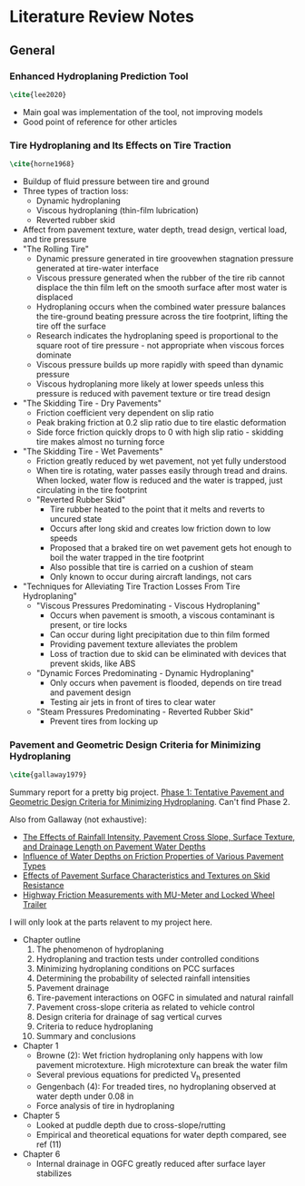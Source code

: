 # Literature Review Notes

## General

### Enhanced Hydroplaning Prediction Tool

```tex
\cite{lee2020}
```

- Main goal was implementation of the tool, not improving models
- Good point of reference for other articles

### Tire Hydroplaning and Its Effects on Tire Traction

```tex
\cite{horne1968}
```

- Buildup of fluid pressure between tire and ground
- Three types of traction loss:
  - Dynamic hydroplaning
  - Viscous hydroplaning (thin-film lubrication)
  - Reverted rubber skid
- Affect from pavement texture, water depth, tread design, vertical load, and tire pressure
- "The Rolling Tire"
  - Dynamic pressure generated in tire groovewhen stagnation pressure generated at tire-water interface
  - Viscous pressure generated when the rubber of the tire rib cannot displace the thin film left on the smooth surface after most water is displaced
  - Hydroplaning occurs when the combined water pressure balances the tire-ground beating pressure across the tire footprint, lifting the tire off the surface
  - Research indicates the hydroplaning speed is proportional to the square root of tire pressure - not appropriate when viscous forces dominate
  - Viscous pressure builds up more rapidly with speed than dynamic pressure
  - Viscous hydroplaning more likely at lower speeds unless this pressure is reduced with pavement texture or tire tread design
- "The Skidding Tire - Dry Pavements"
  - Friction coefficient very dependent on slip ratio
  - Peak braking friction at 0.2 slip ratio due to tire elastic deformation
  - Side force friction quickly drops to 0 with high slip ratio - skidding tire makes almost no turning force
- "The Skidding Tire - Wet Pavements"
  - Friction greatly reduced by wet pavement, not yet fully understood
  - When tire is rotating, water passes easily through tread and drains. When locked, water flow is reduced and the water is trapped, just circulating in the tire footprint
  - "Reverted Rubber Skid"
    - Tire rubber heated to the point that it melts and reverts to uncured state
    - Occurs after long skid and creates low friction down to low speeds
    - Proposed that a braked tire on wet pavement gets hot enough to boil the water trapped in the tire footprint
    - Also possible that tire is carried on a cushion of steam
    - Only known to occur during aircraft landings, not cars
- "Techniques for Alleviating Tire Traction Losses From Tire Hydroplaning"
  - "Viscous Pressures Predominating - Viscous Hydroplaning"
    - Occurs when pavement is smooth, a viscous contaminant is present, or tire locks
    - Can occur during light precipitation due to thin film formed
    - Providing pavement texture alleviates the problem
    - Loss of traction due to skid can be eliminated with devices that prevent skids, like ABS
  - "Dynamic Forces Predominating - Dynamic Hydroplaning"
    - Only occurs when pavement is flooded, depends on tire tread and pavement design
    - Testing air jets in front of tires to clear water
  - "Steam Pressures Predominating - Reverted Rubber Skid"
    - Prevent tires from locking up


### Pavement and Geometric Design Criteria for Minimizing Hydroplaning

```tex
\cite{gallaway1979}
```

Summary report for a pretty big project. [Phase 1: Tentative Pavement and Geometric Design Criteria for Minimizing Hydroplaning](<https://rosap.ntl.bts.gov/view/dot/41846>). Can't find Phase 2.

Also from Gallaway (not exhaustive):

- [The Effects of Rainfall Intensity, Pavement Cross Slope, Surface Texture, and Drainage Length on Pavement Water Depths](<https://rosap.ntl.bts.gov/view/dot/84801>)
- [Influence of Water Depths on Friction Properties of Various Pavement Types](<https://rosap.ntl.bts.gov/view/dot/84802>)
- [Effects of Pavement Surface Characteristics and Textures on Skid Resistance](<https://rosap.ntl.bts.gov/view/dot/84800>)
- [Highway Friction Measurements with MU-Meter and Locked Wheel Trailer](<https://rosap.ntl.bts.gov/view/dot/84798>)

I will only look at the parts relavent to my project here.

- Chapter outline
  1. The phenomenon of hydroplaning
  2. Hydroplaning and traction tests under controlled conditions
  3. Minimizing hydroplaning conditions on PCC surfaces
  4. Determining the probability of selected rainfall intensities
  5. Pavement drainage
  6. Tire-pavement interactions on OGFC in simulated and natural rainfall
  7. Pavement cross-slope criteria as related to vehicle control
  8. Design criteria for drainage of sag vertical curves
  9. Criteria to reduce hydroplaning
  10. Summary and conclusions
- Chapter 1
  - Browne (2): Wet friction hydroplaning only happens with low pavement microtexture. High microtexture can break the water film
  - Several previous equations for predicted V<sub>h</sub> presented
  - Gengenbach (4): For treaded tires, no hydroplaning observed at water depth under 0.08 in
  - Force analysis of tire in hydroplaning
- Chapter 5
  - Looked at puddle depth due to cross-slope/rutting
  - Empirical and theoretical equations for water depth compared, see ref (11)
- Chapter 6
  - Internal drainage in OGFC greatly reduced after surface layer stabilizes
